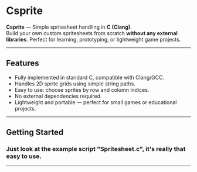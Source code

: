# Csprite

**Csprite** — Simple spritesheet handling in **C (Clang)**.  
Build your own custom spritesheets from scratch **without any external libraries**. Perfect for learning, prototyping, or lightweight game projects.

---

## Features

- Fully implemented in standard C, compatible with Clang/GCC.
- Handles 2D sprite grids using simple string paths.
- Easy to use: choose sprites by row and column indices.
- No external dependencies required.
- Lightweight and portable — perfect for small games or educational projects.

---

## Getting Started

### Just look at the example script "Spritesheet.c", it's really that easy to use.

---
